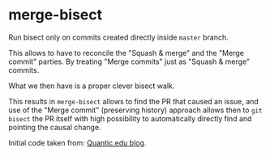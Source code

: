 # merge-bisect

Run bisect only on commits created directly inside `master` branch.

This allows to have to reconcile the "Squash & merge" and the "Merge commit" parties. By treating "Merge commits" just as "Squash & merge" commits.

What we then have is a proper clever bisect walk.

This results in `merge-bisect` allows to find the PR that caused an issue, and use of the "Merge commit" (preserving history) approach allows then to `git bisect` the PR itself with high possibility to automatically directly find and pointing the causal change.


Initial code taken from: [Quantic.edu blog](https://blog.quantic.edu/2015/02/03/git-bisect-debugging-with-feature-branches/).

